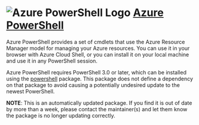 ﻿# ![Azure PowerShell Logo](https://cdn.jsdelivr.net/gh/pauby/ChocoPackages@c5b46bdfe07ce816de0ffc3b1366aab4c4e5a240/icons/azurepowershell.png "Azure PowerShell Logo") [Azure PowerShell](https://chocolatey.org/packages/azurepowershell)

Azure PowerShell provides a set of cmdlets that use the Azure Resource Manager model for managing your Azure resources. You can use it in your browser with Azure Cloud Shell, or you can install it on your local machine and use it in any PowerShell session.

Azure PowerShell requires PowerShell 3.0 or later, which can be installed using the [powershell](https://chocolatey.org/packages/powershell) package. This package does not define a dependency on that package to avoid causing a potentially undesired update to the newest PowerShell.

**NOTE**: This is an automatically updated package. If you find it is out of date by more than a week, please contact the maintainer(s) and let them know the package is no longer updating correctly.